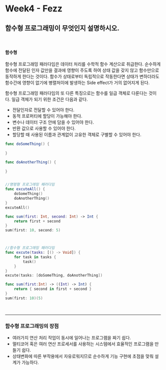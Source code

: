 # Week4 - Fezz

## 함수형 프로그래밍이 무엇인지 설명하시오.

<br>

#### 함수형

 함수형 프로그래밍 패러다임은 데이터 처리를 수학적 함수 계산으로 취급한다. 순수하게 함수에 전달된 인자 값만을 결과에 영향이 주도록 하여 상태 값을 갖지 않고 함수만으로 동작하게 한다는 것이다. 함수가 상태로부터 독립적으로 작동한다면 상태가 변하더라도 함수간에 영향이 없기에 병렬처이에 발생하는 Side effect가 거의 없어지게 된다.

함수형 프로그래밍 패러다임의 또 다른 특징으로는 함수를 일급 객체로 다룬다는 것이다. 일급 객체가 되기 위한 조건은 다음과 같다.

- 전달인자로 전달할 수 있어야 한다.
- 동적 프로퍼티에 할당이 가능해야 한다.
- 변수나 데이터 구조 안에 담을 수 있어야 한다.
- 반환 값으로 사용할 수 있어야 한다.
- 할당할 때 사용된 이름과 관계없이 고유한 객체로 구별할 수 있어야 한다.



```swift
func doSomeThing() {
    
}

func doAnotherThing() {
    
}


//명령형 프로그래밍 패러다임
func excuteAll() {
    doSomeThing()
    doAnotherThing()
}
excuteAll()

func sum(first: Int, second: Int) -> Int {
    return first + second
}
sum(first: 10, second: 5)



//함수형 프로그래밍 패러다임
func excute(tasks: [() -> Void]) {
    for task in tasks {
        task()
    }
}
excute(tasks: [doSomeThing, doAnotherThing])

func sum(first:Int) -> ((Int) -> Int) {
    return { second in first + second }
}
sum(first: 10)(5)
```

<br>

---

### 함수형 프로그래밍의 장점

- 여러가지 연산 처리 작업이 동시에 일어나는 프로그램을 짜기 쉽다.
- 멀티코어 혹은 여러 연산 프로세서를 사용하는 시스템에서 효율적인 프로그램을 만들기 쉽다.
- 상태변화에 따른 부작용에서 자유로워지므로 순수하게 기능 구현에 초점을 맞춰 설계가 가능하다.